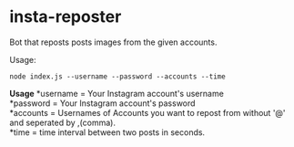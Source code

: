 # insta-reposter
Bot that reposts posts images from the given accounts.

Usage:
```
node index.js --username --password --accounts --time
```
**Usage**
  *username = Your Instagram account's username  
  *password = Your Instagram account's password  
  *accounts = Usernames of Accounts you want to repost from without '@' and seperated by ,(comma).  
  *time = time interval between two posts in seconds.  
